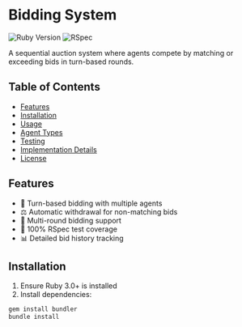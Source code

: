 # Bidding System

![Ruby Version](https://img.shields.io/badge/Ruby-3.0%2B-red)
![RSpec](https://img.shields.io/badge/RSpec-Tested-brightgreen)

A sequential auction system where agents compete by matching or exceeding bids in turn-based rounds.

## Table of Contents
- [Features](#features)
- [Installation](#installation)
- [Usage](#usage)
- [Agent Types](#agent-types)
- [Testing](#testing)
- [Implementation Details](#implementation-details)
- [License](#license)

## Features

- 🎯 Turn-based bidding with multiple agents
- ⚖️ Automatic withdrawal for non-matching bids
- 🔄 Multi-round bidding support
- 🧪 100% RSpec test coverage
- 📊 Detailed bid history tracking

## Installation

1. Ensure Ruby 3.0+ is installed
2. Install dependencies:
```bash
gem install bundler
bundle install
